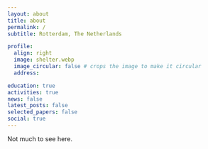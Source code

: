 ```yaml
---
layout: about
title: about
permalink: /
subtitle: Rotterdam, The Netherlands

profile:
  align: right
  image: shelter.webp
  image_circular: false # crops the image to make it circular
  address: 

education: true
activities: true
news: false
latest_posts: false
selected_papers: false
social: true
---
```


Not much to see here.

